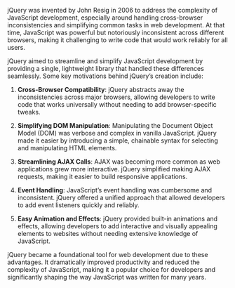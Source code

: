 jQuery was invented by John Resig in 2006 to address the complexity of JavaScript development, especially around handling cross-browser inconsistencies and simplifying common tasks in web development. At that time, JavaScript was powerful but notoriously inconsistent across different browsers, making it challenging to write code that would work reliably for all users.

jQuery aimed to streamline and simplify JavaScript development by providing a single, lightweight library that handled these differences seamlessly. Some key motivations behind jQuery’s creation include:

1. **Cross-Browser Compatibility**: jQuery abstracts away the inconsistencies across major browsers, allowing developers to write code that works universally without needing to add browser-specific tweaks.
  
2. **Simplifying DOM Manipulation**: Manipulating the Document Object Model (DOM) was verbose and complex in vanilla JavaScript. jQuery made it easier by introducing a simple, chainable syntax for selecting and manipulating HTML elements.
  
3. **Streamlining AJAX Calls**: AJAX was becoming more common as web applications grew more interactive. jQuery simplified making AJAX requests, making it easier to build responsive applications.
  
4. **Event Handling**: JavaScript’s event handling was cumbersome and inconsistent. jQuery offered a unified approach that allowed developers to add event listeners quickly and reliably.
  
5. **Easy Animation and Effects**: jQuery provided built-in animations and effects, allowing developers to add interactive and visually appealing elements to websites without needing extensive knowledge of JavaScript.

jQuery became a foundational tool for web development due to these advantages. It dramatically improved productivity and reduced the complexity of JavaScript, making it a popular choice for developers and significantly shaping the way JavaScript was written for many years.
